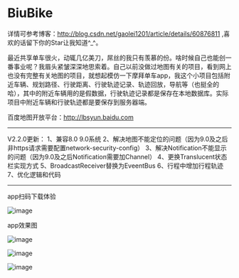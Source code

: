 # BiuBike
  
 详情可参考博客：http://blog.csdn.net/gaolei1201/article/details/60876811  ,喜欢的话留下你的Star让我知道^_^。

 
 最近共享单车很火，动辄几亿美刀，屌丝的我只有羡慕的份。啥时候自己也能创一番事业呢？我眉头紧皱深深地思索着。自己以前没做过地图有关的项目，看到网上也没有完整有关地图的项目，就想起模仿一下摩拜单车app，我这个小项目包括附近车辆、规划路径、行驶距离、行驶轨迹记录、轨迹回放，导航等（也挺全的哈），其中的附近车辆用的是假数据，行驶轨迹记录都是保存在本地数据库。实际项目中附近车辆和行驶轨迹都是要保存到服务器端。

百度地图开放平台：http://lbsyun.baidu.com


-------------------------------------------
V2.2.0更新：
 1、兼容8.0 9.0系统
 2、解决地图不能定位的问题（因为9.0及之后非https请求需要配置network-security-config）
 3、解决Notification不能显示的问题（因为9.0及之后Notification需要加Channel）
 4、更换Translucent状态栏实现方式
 5、BroadcastReceiver替换为EveentBus 
 6、行程中增加行程轨迹 
 7、优化逻辑和代码



-------------------------------------------

 app扫码下载体验

 ![image](https://github.com/gaoleiandroid1201/BiuBike/raw/master/material/screenshots/download.png)

app效果图

![image](https://github.com/gaoleiandroid1201/BiuBike/raw/master/material/screenshots/3.gif)

![image](https://github.com/gaoleiandroid1201/BiuBike/raw/master/material/screenshots/4.png)

![image](https://github.com/gaoleiandroid1201/BiuBike/raw/master/material/screenshots/5.png)
